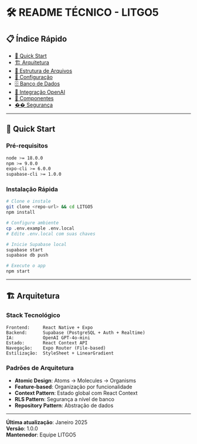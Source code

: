 # 🛠️ README TÉCNICO - LITGO5

## 📋 Índice Rápido

- [🚀 Quick Start](#-quick-start)
- [🏗️ Arquitetura](#️-arquitetura)
- [📁 Estrutura de Arquivos](#-estrutura-de-arquivos)
- [🔧 Configuração](#-configuração)
- [🗄️ Banco de Dados](#️-banco-de-dados)
- [🤖 Integração OpenAI](#-integração-openai)
- [🎨 Componentes](#-componentes)
- [�� Segurança](#-segurança)

---

## 🚀 Quick Start

### Pré-requisitos
```bash
node >= 18.0.0
npm >= 9.0.0
expo-cli >= 6.0.0
supabase-cli >= 1.0.0
```

### Instalação Rápida
```bash
# Clone e instale
git clone <repo-url> && cd LITGO5
npm install

# Configure ambiente
cp .env.example .env.local
# Edite .env.local com suas chaves

# Inicie Supabase local
supabase start
supabase db push

# Execute o app
npm start
```

---

## 🏗️ Arquitetura

### Stack Tecnológico
```
Frontend:     React Native + Expo
Backend:      Supabase (PostgreSQL + Auth + Realtime)
IA:           OpenAI GPT-4o-mini
Estado:       React Context API
Navegação:    Expo Router (File-based)
Estilização:  StyleSheet + LinearGradient
```

### Padrões de Arquitetura
- **Atomic Design**: Atoms → Molecules → Organisms
- **Feature-based**: Organização por funcionalidade
- **Context Pattern**: Estado global com React Context
- **RLS Pattern**: Segurança a nível de banco
- **Repository Pattern**: Abstração de dados

---

**Última atualização**: Janeiro 2025  
**Versão**: 1.0.0  
**Mantenedor**: Equipe LITGO5
